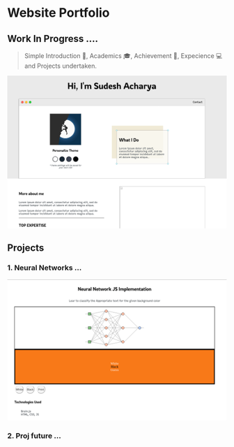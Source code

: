 # Website Portfolio

## Work In Progress ....



> Simple Introduction :man:, Academics :mortar_board:, Achievement :star2:, Expecience :computer: and Projects undertaken. 

![](./images/website.png)

## Projects

### 1. Neural Networks ...

![](./images/post1.png)

### 2. Proj future ...